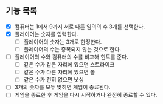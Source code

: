 ## 기능 목록
- [X] 컴퓨터는 1에서 9까지 서로 다른 임의의 수 3개를 선택한다.
- [X] 플레이어는 숫자를 입력한다.
  - [ ] 플레이어의 숫자는 3개로 한정한다.
  - [ ] 플레이어의 수는 중복되지 않는 것으로 한다.
- [ ] 플레이어의 수와 컴퓨터의 수를 비교해 힌트를 준다.
  - [ ] 같은 수가 같은 자리에 있으면 스트라이크
  - [ ] 같은 수가 다른 자리에 있으면 볼
  - [ ] 같은 수가 전혀 없으면 낫싱
- [ ] 3개의 숫자를 모두 맞히면 게임이 종료된다.
- [ ] 게임을 종료한 후 게임을 다시 시작하거나 완전히 종료할 수 있다.